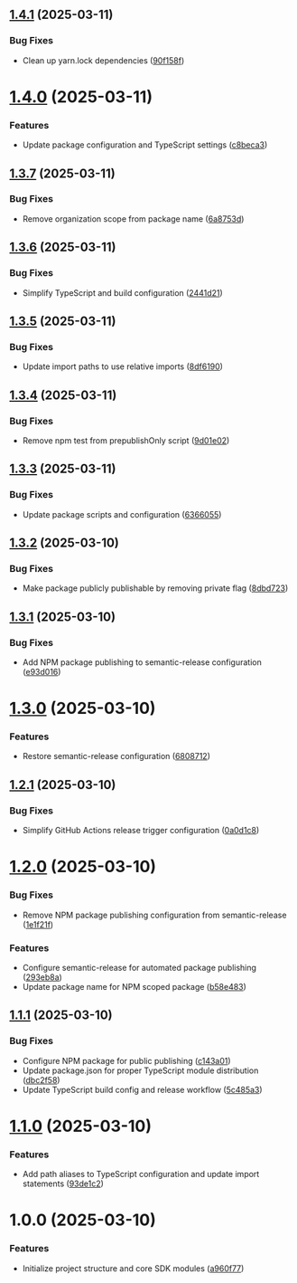 ## [1.4.1](https://github.com/mussnad/frappe-js-client/compare/v1.4.0...v1.4.1) (2025-03-11)

### Bug Fixes

- Clean up yarn.lock dependencies ([90f158f](https://github.com/mussnad/frappe-js-client/commit/90f158fed1dc04d06f89d694f4d311fc3070ccb5))

# [1.4.0](https://github.com/mussnad/frappe-next-sdk/compare/v1.3.7...v1.4.0) (2025-03-11)

### Features

- Update package configuration and TypeScript settings ([c8beca3](https://github.com/mussnad/frappe-next-sdk/commit/c8beca3cb8a857e6845b3ea101743a4fe76923ec))

## [1.3.7](https://github.com/mussnad/frappe-next-sdk/compare/v1.3.6...v1.3.7) (2025-03-11)

### Bug Fixes

- Remove organization scope from package name ([6a8753d](https://github.com/mussnad/frappe-next-sdk/commit/6a8753d33476c98848ce2f381bddddf752104f10))

## [1.3.6](https://github.com/mussnad/frappe-next-sdk/compare/v1.3.5...v1.3.6) (2025-03-11)

### Bug Fixes

- Simplify TypeScript and build configuration ([2441d21](https://github.com/mussnad/frappe-next-sdk/commit/2441d21b47a4d74adb430ff4d1b9109120f7da74))

## [1.3.5](https://github.com/mussnad/frappe-next-sdk/compare/v1.3.4...v1.3.5) (2025-03-11)

### Bug Fixes

- Update import paths to use relative imports ([8df6190](https://github.com/mussnad/frappe-next-sdk/commit/8df61905d42b642e561db62791ee9df475d1b498))

## [1.3.4](https://github.com/mussnad/frappe-next-sdk/compare/v1.3.3...v1.3.4) (2025-03-11)

### Bug Fixes

- Remove npm test from prepublishOnly script ([9d01e02](https://github.com/mussnad/frappe-next-sdk/commit/9d01e027254aec6982ed12e2649d50d0fc9a95b8))

## [1.3.3](https://github.com/mussnad/frappe-next-sdk/compare/v1.3.2...v1.3.3) (2025-03-11)

### Bug Fixes

- Update package scripts and configuration ([6366055](https://github.com/mussnad/frappe-next-sdk/commit/636605574065672bb08cc44d1aee90a2fc2eb9c9))

## [1.3.2](https://github.com/mussnad/frappe-next-sdk/compare/v1.3.1...v1.3.2) (2025-03-10)

### Bug Fixes

- Make package publicly publishable by removing private flag ([8dbd723](https://github.com/mussnad/frappe-next-sdk/commit/8dbd7232c275c47474503a401ce1f03823626a38))

## [1.3.1](https://github.com/mussnad/frappe-next-sdk/compare/v1.3.0...v1.3.1) (2025-03-10)

### Bug Fixes

- Add NPM package publishing to semantic-release configuration ([e93d016](https://github.com/mussnad/frappe-next-sdk/commit/e93d0165bb6f10de7c197a7dc0b8485dec866cb8))

# [1.3.0](https://github.com/mussnad/frappe-next-sdk/compare/v1.2.2...v1.3.0) (2025-03-10)

### Features

- Restore semantic-release configuration ([6808712](https://github.com/mussnad/frappe-next-sdk/commit/680871288a0cd49b5e583f91af2f8dc23582277d))

## [1.2.1](https://github.com/mussnad/frappe-next-sdk/compare/v1.2.0...v1.2.1) (2025-03-10)

### Bug Fixes

- Simplify GitHub Actions release trigger configuration ([0a0d1c8](https://github.com/mussnad/frappe-next-sdk/commit/0a0d1c8c22dc6e6a2632fab1afbc6ef8fea98bfd))

# [1.2.0](https://github.com/mussnad/frappe-next-sdk/compare/v1.1.1...v1.2.0) (2025-03-10)

### Bug Fixes

- Remove NPM package publishing configuration from semantic-release ([1e1f21f](https://github.com/mussnad/frappe-next-sdk/commit/1e1f21ff4746d33de331afd4e20243705e0061e7))

### Features

- Configure semantic-release for automated package publishing ([293eb8a](https://github.com/mussnad/frappe-next-sdk/commit/293eb8a8b1ce6fb188e2a41330a6c4bf82eda644))
- Update package name for NPM scoped package ([b58e483](https://github.com/mussnad/frappe-next-sdk/commit/b58e48320d6b8ac09035010777b7e94176b0f7cd))

## [1.1.1](https://github.com/mussnad/frappe-next-sdk/compare/v1.1.0...v1.1.1) (2025-03-10)

### Bug Fixes

- Configure NPM package for public publishing ([c143a01](https://github.com/mussnad/frappe-next-sdk/commit/c143a01b11caa17585db6613f8d12fc3194c338a))
- Update package.json for proper TypeScript module distribution ([dbc2f58](https://github.com/mussnad/frappe-next-sdk/commit/dbc2f58bbdad8279a1d66f7e816bfbf3e0ba9d83))
- Update TypeScript build config and release workflow ([5c485a3](https://github.com/mussnad/frappe-next-sdk/commit/5c485a3cc1818e2e82d735976bfce89d2ae6878a))

# [1.1.0](https://github.com/mussnad/frappe-next-sdk/compare/v1.0.0...v1.1.0) (2025-03-10)

### Features

- Add path aliases to TypeScript configuration and update import statements ([93de1c2](https://github.com/mussnad/frappe-next-sdk/commit/93de1c27392729036297bf745e7ffa5b83dc866b))

# 1.0.0 (2025-03-10)

### Features

- Initialize project structure and core SDK modules ([a960f77](https://github.com/mussnad/frappe-next-sdk/commit/a960f774dc7d099688497d0ce7ba576d6f9dec03))
